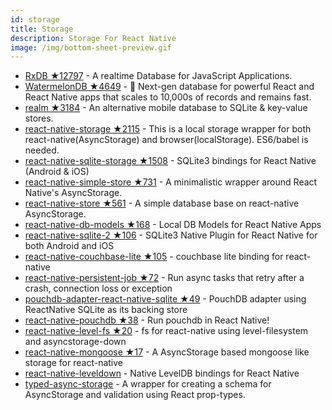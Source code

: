 ```yaml
---
id: storage
title: Storage
description: Storage For React Native
image: /img/bottom-sheet-preview.gif
---
```


- [RxDB ★12797](https://github.com/pubkey/rxdb) - A realtime Database for JavaScript Applications.
- [WatermelonDB ★4649](https://github.com/Nozbe/WatermelonDB) - 🍉 Next-gen database for powerful React and React Native apps that scales to 10,000s of records and remains fast.
- [realm ★3184](https://github.com/realm/realm-js) - An alternative mobile database to SQLite & key-value stores.
- [react-native-storage ★2115](https://github.com/sunnylqm/react-native-storage) - This is a local storage wrapper for both react-native(AsyncStorage) and browser(localStorage). ES6/babel is needed.
- [react-native-sqlite-storage ★1508](https://github.com/andpor/react-native-sqlite-storage) - SQLite3 bindings for React Native (Android & iOS)
- [react-native-simple-store ★731](https://github.com/jasonmerino/react-native-simple-store) - A minimalistic wrapper around React Native's AsyncStorage.
- [react-native-store ★561](https://github.com/thewei/react-native-store) - A simple database base on react-native AsyncStorage.
- [react-native-db-models ★168](https://github.com/darkrishabh/react-native-db-models) - Local DB Models for React Native Apps
- [react-native-sqlite-2 ★106](https://github.com/noradaiko/react-native-sqlite-2) - SQLite3 Native Plugin for React Native for both Android and iOS
- [react-native-couchbase-lite ★105](https://github.com/fraserxu/react-native-couchbase-lite) - couchbase lite binding for react-native
- [react-native-persistent-job ★72](https://github.com/Gabrn/react-native-persistent-job) - Run async tasks that retry after a crash, connection loss or exception
- [pouchdb-adapter-react-native-sqlite ★49](https://github.com/noradaiko/pouchdb-adapter-react-native-sqlite) - PouchDB adapter using ReactNative SQLite as its backing store
- [react-native-pouchdb ★38](https://github.com/carbureted/react-native-pouchdb) - Run pouchdb in React Native!
- [react-native-level-fs ★20](https://github.com/tradle/react-native-level-fs) - fs for react-native using level-filesystem and asyncstorage-down
- [react-native-mongoose ★17](https://github.com/remobile/react-native-mongoose) - A AsyncStorage based mongoose like storage for react-native
- [react-native-leveldown](https://github.com/andymatuschak/react-native-leveldown) - Native LevelDB bindings for React Native
- [typed-async-storage](https://github.com/artxty/typed-async-storage) - A wrapper for creating a schema for AsyncStorage and validation using React prop-types.

